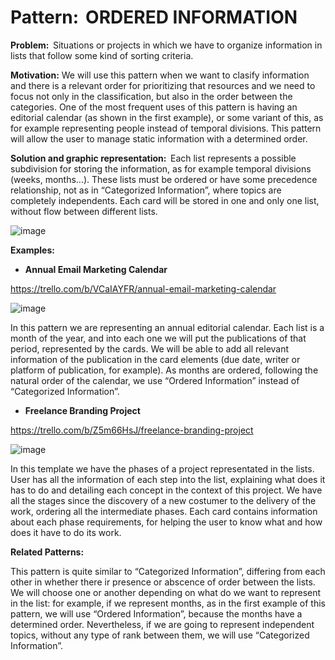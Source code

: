 # Pattern:  ORDERED INFORMATION 

**Problem:**  Situations or projects in which we have to organize information in lists that follow some kind of sorting criteria. 

**Motivation:** We will use this pattern when we want to clasify information and there is a relevant order for prioritizing that resources and we need to focus not only in the classification, but also in the order between the categories. One of the most frequent uses of this pattern is having an editorial calendar (as shown in the first example), or some variant of this, as for example representing people instead of temporal divisions. This pattern will allow the user to manage static information with a determined order. 

**Solution and graphic representation:**  Each list represents a possible subdivision for storing the information, as for example temporal divisions (weeks, months…). These lists must be ordered or have some precedence relationship, not as in “Categorized Information”, where topics are completely independents. Each card will be stored in one and only one list, without flow between different lists. 

![image](https://user-images.githubusercontent.com/47741431/110809281-08830e80-8285-11eb-8427-158b0fc6ff94.png)

**Examples:**

- **Annual Email Marketing Calendar**

https://trello.com/b/VCaIAYFR/annual-email-marketing-calendar 

 ![image](https://user-images.githubusercontent.com/47741431/110646575-4d407400-81b7-11eb-9894-95cd04328e43.png)

In this pattern we are representing an annual editorial calendar. Each list is a month of the year, and into each one we will put the publications of that period, represented by the cards. We will be able to add all relevant information of the publication in the card elements (due date, writer or platform of publication, for example). As months are ordered, following the natural order of the calendar, we use “Ordered Information” instead of “Categorized Information”. 

- **Freelance Branding Project**

https://trello.com/b/Z5m66HsJ/freelance-branding-project 

 ![image](https://user-images.githubusercontent.com/47741431/110646902-a8726680-81b7-11eb-90d5-e1c1322392a2.png)

In this template we have the phases of a project representated in the lists. User has all the information of each step into the list, explaining what does it has to do and detailing each concept in the context of this project. We have all the stages since the discovery of a new costumer to the delivery of the work, ordering all the intermediate phases. Each card contains information about each phase requirements, for helping the user to know what and how does it have to do its work. 

**Related Patterns:**

This pattern is quite similar to “Categorized Information”, differing from each other in whether there ir presence or abscence of order between the lists. We will choose one or another depending on what do we want to represent in the list: for example, if we represent months, as in the first example of this pattern, we will use “Ordered Information”, because the months have a determined order. Nevertheless, if we are going to represent independent topics, without any type of rank between them, we will use “Categorized Information”. 
